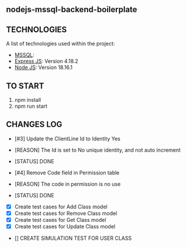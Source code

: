 ## nodejs-mssql-backend-boilerplate

## TECHNOLOGIES
A list of technologies used within the project:
* [MSSQL](https://www.microsoft.com/en-us/download/details.aspx?id=30438):
* [Express JS](https://nodejs.org/en): Version 4.18.2
* [Node JS](https://nodejs.org/en): Version 18.16.1

## TO START
1. npm install
2. npm run start


## CHANGES LOG

- [#3] Update the ClientLine Id to Identity Yes
- [REASON] The Id is set to No unique identity, and not auto increment
- [STATUS] DONE

- [#4] Remove Code field in Permission table 
- [REASON] The code in permission is no use
- [STATUS] DONE

- [x] Create test cases for Add Class model
- [x] Create test cases for Remove Class model
- [x] Create test cases for Get Class model
- [x] Create test cases for Update Class model
- [] CREATE SIMULATION TEST FOR USER CLASS